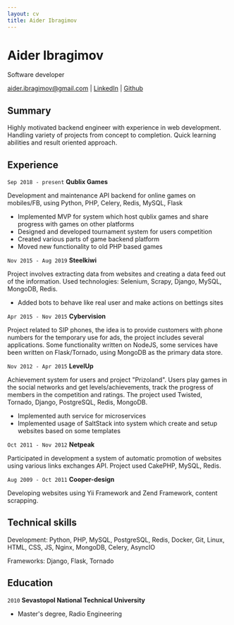 ```yaml
---
layout: cv
title: Aider Ibragimov
---
```

# Aider Ibragimov

Software developer

<div id="webaddress">
<a href="mailto:aider.ibragimov@gmail.com">aider.ibragimov@gmail.com</a> | <a href="http://linkedin.com/in/aideribragimov/">LinkedIn</a> | <a href="https://github.com/Ins1ne">Github</a>
</div>


## Summary

Highly motivated backend engineer with experience in web development. Handling variety of projects from concept to completion. Quick learning abilities and result oriented approach.


## Experience


`Sep 2018 - present`
__Qublix Games__ <!-- , [https://qublix.com](https://qublix.com) -->

Development and maintenance API backend for online games on mobiles/FB, using Python, PHP, Celery, Redis, MySQL, Flask

- Implemented MVP for system which host qublix games and share progress with games on other platforms
- Designed and developed tournament system for users competition
- Created various parts of game backend platform
- Moved new functionality to old PHP based games


`Nov 2015 - Aug 2019`
__Steelkiwi__ <!-- ,[https://steelkiwi.com](https://steelkiwi.com) -->

Project involves extracting data from websites and creating a data feed out of the information. Used technologies: Selenium, Scrapy, Django, MySQL, MongoDB, Redis.

- Added bots to behave like real user and make actions on bettings sites


`Apr 2015 - Nov 2015`
__Cybervision__ <!-- , [http://www.cybervisiontech.com](http://www.cybervisiontech.com) -->

Project related to SIP phones, the idea is to provide customers with phone numbers for the temporary use for ads, the project includes several applications. Some functionality written on NodeJS, some services have been written on Flask/Tornado, using MongoDB as the primary data store.


`Nov 2012 - Apr 2015`
__LevelUp__ <!-- , [https://levelupers.com](https://levelupers.com) -->

Achievement system for users and project "Prizoland". Users play games in the social networks and get levels/achievements, track the progress of members in the competition and ratings. The project used Twisted, Tornado, Django, PostgreSQL, Redis, MongoDB.

- Implemented auth service for microservices
- Implemented usage of SaltStack into system which create and setup websites based on some templates

`Oct 2011 - Nov 2012`
__Netpeak__ <!-- , [https://netpeak.group](https://netpeak.group) -->

Participated in development a system of automatic promotion of websites using various links exchanges API. Project used CakePHP, MySQL, Redis.


`Aug 2009 - Oct 2011`
__Cooper-design__

Developing websites using Yii Framework and Zend Framework, content scrapping.


## Technical skills

Development: Python, PHP, MySQL, PostgreSQL, Redis, Docker, Git, Linux, HTML, CSS, JS, Nginx, MongoDB, Celery, AsyncIO

Frameworks: Django, Flask, Tornado


## Education

`2010`
__Sevastopol National Technical University__
- Master's degree, Radio Engineering


<!-- ### Footer

Last updated: May 2022 -->
